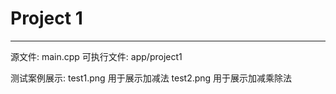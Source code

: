 # Project 1
---
源文件: main.cpp
可执行文件: app/project1

测试案例展示: 
test1.png 用于展示加减法     test2.png 用于展示加减乘除法
